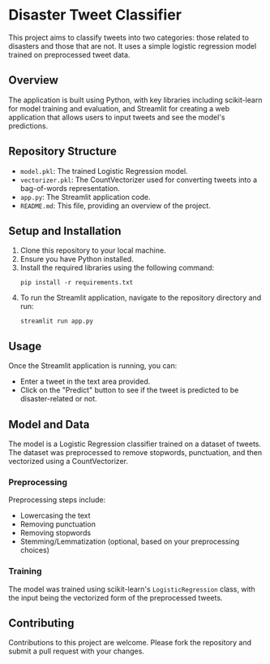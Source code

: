 
# Disaster Tweet Classifier

This project aims to classify tweets into two categories: those related to disasters and those that are not. It uses a simple logistic regression model trained on preprocessed tweet data.

## Overview

The application is built using Python, with key libraries including scikit-learn for model training and evaluation, and Streamlit for creating a web application that allows users to input tweets and see the model's predictions.

## Repository Structure

- `model.pkl`: The trained Logistic Regression model.
- `vectorizer.pkl`: The CountVectorizer used for converting tweets into a bag-of-words representation.
- `app.py`: The Streamlit application code.
- `README.md`: This file, providing an overview of the project.

## Setup and Installation

1. Clone this repository to your local machine.
2. Ensure you have Python installed.
3. Install the required libraries using the following command:
   ```
   pip install -r requirements.txt
   ```
4. To run the Streamlit application, navigate to the repository directory and run:
   ```
   streamlit run app.py
   ```

## Usage

Once the Streamlit application is running, you can:
- Enter a tweet in the text area provided.
- Click on the "Predict" button to see if the tweet is predicted to be disaster-related or not.

## Model and Data

The model is a Logistic Regression classifier trained on a dataset of tweets. The dataset was preprocessed to remove stopwords, punctuation, and then vectorized using a CountVectorizer.

### Preprocessing

Preprocessing steps include:
- Lowercasing the text
- Removing punctuation
- Removing stopwords
- Stemming/Lemmatization (optional, based on your preprocessing choices)

### Training

The model was trained using scikit-learn's `LogisticRegression` class, with the input being the vectorized form of the preprocessed tweets.

## Contributing

Contributions to this project are welcome. Please fork the repository and submit a pull request with your changes.

